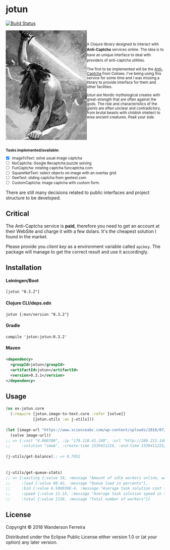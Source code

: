 # jotun
[![Build Status](https://travis-ci.com/wandersoncferreira/jotun.svg?branch=master)](https://travis-ci.com/wandersoncferreira/jotun)

<img src="jotun.jpg"
title="giants" align="left" padding="15px"/>
<small>
 <br><br>
A Clojure library designed to interact with **Anti-Captcha** services
online. The idea is to have an unique interface to deal with providers
of anti-captcha utilities.


The first to be implemented will be the
[Anti-Captcha](https://anti-captcha.com/mainpage) from Coliseo. I've
being using this service for some time and I was missing a library to
provide interface for them and other facilities.

*jotun* are Nordic mythological creates with great-strength that are
often against the gods. The role and characteristics of the *giants*
are often unclear and contradictory, from brutal beasts with childish
intellect to wise ancient creatures. Peak your side.

<br clear=all /><br>

**Tasks implemented/available:**

 - [x] ImageToText: solve usual image captcha
 - [ ] NoCaptcha: Google Recaptcha puzzle solving
 - [ ] FunCaptcha: rotating captcha funcaptcha.com
 - [ ] SquareNetText: select objects on image with an overlay grid
 - [ ] GeeTest: sliding captcha from geetest.com
 - [ ] CustomCaptcha: image captcha with custom form.
</small>


There are still many decisions related to public interfaces and
project structure to be developed.

## Critical

The Anti-Captcha service is **paid**, therefore you need to get an
account at their WebSite and charge it with a few dolars. It's the
cheapest solution I found in the market.

Please provide you *client key* as a environment variable called `apikey`.
The package will manage to get the correct result and use it accordingly.


## Installation

#### Leiningen/Boot

``` shell
[jotun "0.3.2"]
```

#### Clojure CLI/deps.edn

``` shell
jotun {:mvn/version "0.3.2"}
```

#### Gradle

``` shell
compile 'jotun:jotun:0.3.2'
```

#### Maven

``` xml
<dependency>
  <groupId>jotun</groupId>
  <artifactId>jotun</artifactId>
  <version>0.3.1</version>
</dependency>
```


## Usage

``` clojure
(ns ex-jotun.core
  (:require [jotun.image-to-text.core :refer [solve]]
            [jotun.utils :as j-utils]))

(let [image-url "https://www.scienceabc.com/wp-content/uploads/2016/07/Captcha-ex.jpg"]
  (solve image-url))
;; => {:cost "0.000700", :ip "179.110.41.240", :url "http://209.212.146.169/570/153941121973340.jpg",
;;     :solution "smwm", :create-time 1539411219, :end-time 1539411225}

(j-utils/get-balance);; => 9.7952


(j-utils/get-queue-stats)
;; => {:waiting {:value 18, :message "Amount of idle workers online, waiting for a task"},
;;     :load {:value 98.42, :message "Queue load in percents"},
;;     :bid {:value 6.509939E-4, :message "Average task solution cost in USD"},
;;     :speed {:value 11.15, :message "Average task solution speed in seconds"},
;;     :total {:value 1138, :message "Total number of workers"}}

```

## License

Copyright © 2018 Wanderson Ferreira

Distributed under the Eclipse Public License either version 1.0 or (at
your option) any later version.
